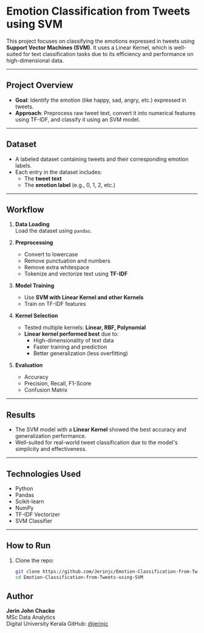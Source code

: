 # Emotion Classification from Tweets using SVM

This project focuses on classifying the emotions expressed in tweets using **Support Vector Machines (SVM)**. It uses a Linear Kernel, which is well-suited for text classification tasks due to its efficiency and performance on high-dimensional data.

---

## Project Overview

- **Goal**: Identify the emotion (like happy, sad, angry, etc.) expressed in tweets.
- **Approach**: Preprocess raw tweet text, convert it into numerical features using TF-IDF, and classify it using an SVM model.

---

## Dataset

- A labeled dataset containing tweets and their corresponding emotion labels.
- Each entry in the dataset includes:
  - The **tweet text**
  - The **emotion label** (e.g., 0, 1, 2, etc.)

---

## Workflow

1. **Data Loading**  
   Load the dataset using `pandas`.

2. **Preprocessing**  
   - Convert to lowercase  
   - Remove punctuation and numbers  
   - Remove extra whitespace  
   - Tokenize and vectorize text using **TF-IDF**

3. **Model Training**  
   - Use **SVM with Linear Kernel and other Kernels**
   - Train on TF-IDF features

4. **Kernel Selection**  
   - Tested multiple kernels: **Linear, RBF, Polynomial**
   - **Linear kernel performed best** due to:
     - High-dimensionality of text data
     - Faster training and prediction
     - Better generalization (less overfitting)

5. **Evaluation**  
   - Accuracy  
   - Precision, Recall, F1-Score  
   - Confusion Matrix

---

## Results

- The SVM model with a **Linear Kernel** showed the best accuracy and generalization performance.
- Well-suited for real-world tweet classification due to the model's simplicity and effectiveness.

---

## Technologies Used

- Python
- Pandas
- Scikit-learn
- NumPy
- TF-IDF Vectorizer
- SVM Classifier

---

## How to Run

1. Clone the repo:
   ```bash
   git clone https://github.com/Jerinjc/Emotion-Classification-from-Tweets-using-SVM.git
   cd Emotion-Classification-from-Tweets-using-SVM
   
## Author

**Jerin John Chacko**  
MSc Data Analytics  
Digital University Kerala
GitHub: [@jerinjc](https://github.com/jerinjc)

